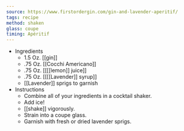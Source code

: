```yaml
---
source: https://www.firstordergin.com/gin-and-lavender-aperitif/
tags: recipe
method: shaken
glass: coupe
timing: Apéritif
---
```


- Ingredients
	- 1.5 Oz. [[gin]]
	- .75 Oz. [[Cocchi Americano]]
	- .75 Oz. [[[[lemon]] juice]]
	- .75 Oz. [[[[Lavender]] syrup]]
	- [[Lavender]] sprigs to garnish
- Instructions
	- Combine all of your ingredients in a cocktail shaker.
	- Add ice!
	- [[shake]] vigorously.
	- Strain into a coupe glass.
	- Garnish with fresh or dried lavender sprigs.